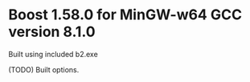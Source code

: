 # Boost 1.58.0 for MinGW-w64 GCC version 8.1.0

Built using included b2.exe

(TODO)
Built options.
 
